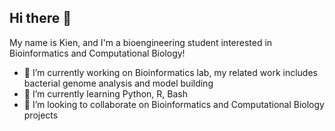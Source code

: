## Hi there 👋
My name is Kien, and I'm a bioengineering student interested in Bioinformatics and Computational Biology!
- 🔭 I’m currently working on Bioinformatics lab, my related work includes bacterial genome analysis and model building
- 🌱 I’m currently learning Python, R, Bash 
- 👯 I’m looking to collaborate on Bioinformatics and Computational Biology projects
